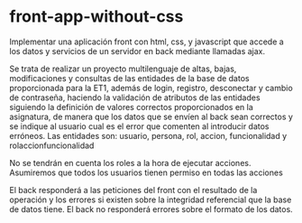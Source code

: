 # front-app-without-css
Implementar una aplicación front con html, css, y javascript que accede a los datos y servicios de un servidor en back mediante llamadas ajax.

Se trata de realizar un proyecto multilenguaje de altas, bajas, modificaciones y consultas de las entidades de la base de datos proporcionada para la ET1, además de login, registro, desconectar y cambio de contraseña, haciendo la validación de atributos de las entidades siguiendo la definición de valores correctos proporcionados en la asignatura, de manera que los datos que se envíen al back sean correctos y se indique al usuario cual es el error que comenten al introducir datos erróneos.
Las entidades son: usuario, persona, rol, accion, funcionalidad y rolaccionfuncionalidad

No se tendrán en cuenta los roles a la hora de ejecutar acciones. Asumiremos que todos los usuarios tienen permiso en todas las acciones

El back responderá a las peticiones del front con el resultado de la operación y los errores si existen sobre la integridad referencial que la base de datos tiene. El back no responderá errores sobre el formato de los datos.
